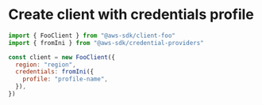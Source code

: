 # Create client with credentials profile

```js
import { FooClient } from "@aws-sdk/client-foo"
import { fromIni } from "@aws-sdk/credential-providers"

const client = new FooClient({
  region: "region",
  credentials: fromIni({
    profile: "profile-name",
  }),
})
```
